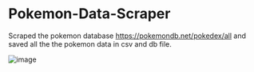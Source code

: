 ﻿# Pokemon-Data-Scraper

Scraped the pokemon database https://pokemondb.net/pokedex/all and saved all the the pokemon data in csv and db file.

![image](https://github.com/Jason-Ereso/Pokemon-Data-Scraper/assets/160806078/592bc7f6-76c7-4c07-b10c-6095513c85af)
